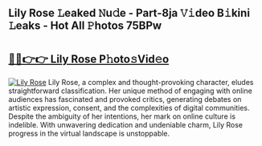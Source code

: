 ## Lily Rose 𝙻eaked 𝙽u𝚍e - Part-8ja 𝚅𝚒deo B𝚒kini 𝙻eaks - Hot All 𝙿hotos 75BPw

# <h2><a href="http://ld1g6j.urlbe.top/?page=Lily+Rose">🔗🔗👉👉 Lily Rose P𝚑oto𝚜Vid𝚎o</a></h2>

[![Lily Rose](https://i.imgur.com/eBuTRDB.gif)](http://ld1g6j.urlbe.top/?page=Lily+Rose)
Lily Rose, a complex and thought-provoking character, eludes straightforward classification. Her unique method of engaging with online audiences has fascinated and provoked critics, generating debates on artistic expression, consent, and the complexities of digital communities. Despite the ambiguity of her intentions, her mark on online culture is indelible. With unwavering dedication and undeniable charm, Lily Rose progress in the virtual landscape is unstoppable.
